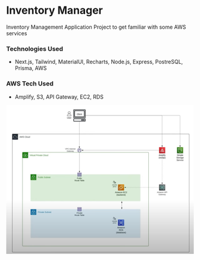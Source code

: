 # Inventory Manager
Inventory Management Application Project to get familiar with some AWS services

### Technologies Used
- Next.js, Tailwind, MaterialUI, Recharts, Node.js, Express, PostreSQL, Prisma, AWS

### AWS Tech Used
- Amplify, S3, API Gateway, EC2, RDS

![aws architecture](./aws_architecture.png)
